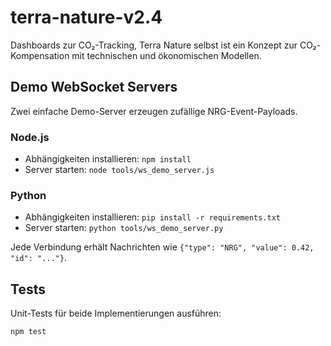# terra-nature-v2.4
Dashboards zur CO₂-Tracking, Terra Nature selbst ist ein Konzept zur CO₂-Kompensation mit technischen und ökonomischen Modellen.

## Demo WebSocket Servers

Zwei einfache Demo-Server erzeugen zufällige NRG-Event-Payloads.

### Node.js
- Abhängigkeiten installieren: `npm install`
- Server starten: `node tools/ws_demo_server.js`

### Python
- Abhängigkeiten installieren: `pip install -r requirements.txt`
- Server starten: `python tools/ws_demo_server.py`

Jede Verbindung erhält Nachrichten wie `{"type": "NRG", "value": 0.42, "id": "..."}`.

## Tests

Unit-Tests für beide Implementierungen ausführen:

```bash
npm test
```
